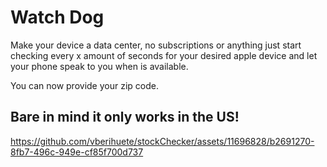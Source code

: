 # Watch Dog 
Make your device a data center, no subscriptions or anything just start checking every x amount of seconds for your desired apple device and let your phone speak to you when is available.

You can now provide your zip code.

## Bare in mind it only works in the US!

https://github.com/vberihuete/stockChecker/assets/11696828/b2691270-8fb7-496c-949e-cf85f700d737


